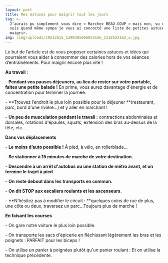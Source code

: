 ```yaml
---
layout: post
title: Mes Astuces pour maigrir tout les jours
tag: >-
  J’aurais pu simplement vous dire « Marchez BEAU-COUP » mais non, vu que je
  suis quand même sympa je vous ai concocté une liste de petites astuces pour
  maigrir. 
img: /img/uploads/19212615_1299305006854156_1318522162_o.jpg
---
```

Le but de l’article est de vous proposer certaines astuces et idées qui
pourraient vous aider à consommer des calories hors de vos séances
d’entraînements. Pour maigrir encore plus vite ! 

**Au travail :**

- **Pendant vos pauses déjeuners, au lieu de rester sur votre portable, faites
une petite balade !** En prime, vous aurez davantage d'énergie et de
concentration pour terminer la journée.

- **Trouvez l’endroit le plus loin possible pour le déjeuner **(restaurant, parc,
bord d'une rivière…) et y aller en marchant !

- **Un peu de musculation pendant le travail :** contractions abdominales et
dorsales, rotations d'épaules, squats, extension des bras au-dessus de la tête,
etc...

**Dans vos déplacements**

 

- **Le moins d’auto possible !** À pied, à vélo, en rollerblade…

- **Se stationner à 15 minutes de marche de votre destination.**

- **Descendre à un arrêt d'autobus ou une station de métro avant, et on termine
le trajet à pied**

- **On reste debout dans les transports en commun.**

- **On dit STOP aux escaliers roulants et les ascenseurs**.


- **N’hésitez pas à modifier le circuit : **quelques coins de rue de plus, une côte
ou deux, traversez un parc…Toujours plus de marche !

**En faisant les courses**

- On gare notre voiture le plus loin possible. 

- On transporte les sacs d'épicerie en fléchissant légèrement les bras et
les poignets : PARFAIT pour les biceps !

- On utilise un panier à poignées plutôt qu'un panier roulant : Et on utilise la
technique précédente.
